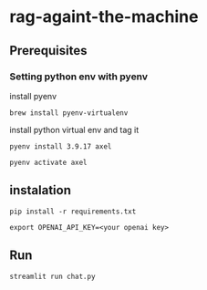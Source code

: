 # rag-againt-the-machine

## Prerequisites

### Setting python env with pyenv
install pyenv

```brew install pyenv-virtualenv```

install python virtual env and tag it

```pyenv install 3.9.17 axel```

```pyenv activate axel```

## instalation

```pip install -r requirements.txt```

```export OPENAI_API_KEY=<your openai key>```

## Run

```streamlit run chat.py```
